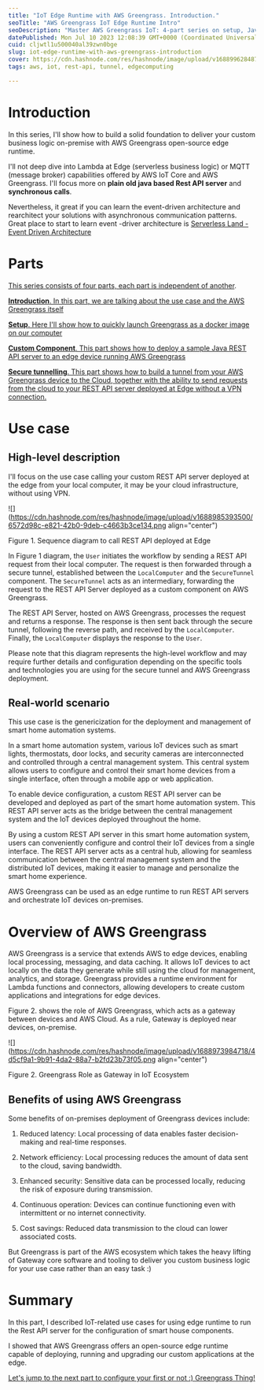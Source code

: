 ```yaml
---
title: "IoT Edge Runtime with AWS Greengrass. Introduction."
seoTitle: "AWS Greengrass IoT Edge Runtime Intro"
seoDescription: "Master AWS Greengrass IoT: 4-part series on setup, Java REST API deployment, secure tunneling, and smart home edge device management"
datePublished: Mon Jul 10 2023 12:08:39 GMT+0000 (Coordinated Universal Time)
cuid: cljwtl1u500040al39zwn0bge
slug: iot-edge-runtime-with-aws-greengrass-introduction
cover: https://cdn.hashnode.com/res/hashnode/image/upload/v1688996284872/0cc621dc-899f-4bda-a0d9-d3e4bc31a0f2.png
tags: aws, iot, rest-api, tunnel, edgecomputing

---
```


# Introduction

In this series, I'll show how to build a solid foundation to deliver your custom business logic on-premise with AWS Greengrass open-source edge runtime.

I'll not deep dive into Lambda at Edge (serverless business logic) or MQTT (message broker) capabilities offered by AWS IoT Core and AWS Greengrass. I'll focus more on **plain** **old java based Rest API server** and **synchronous calls**.

Nevertheless, it great if you can learn the event-driven architecture and rearchitect your solutions with asynchronous communication patterns. Great place to start to learn event -driver architecture is [Serverless Land - Event Driven Architecture](https://serverlessland.com/event-driven-architecture)

# Parts

[This series consists of four parts, each part is independent of another](https://blog.javatask.dev/series/iot).

[**Introduction**. In this part, we are talking about the use case and the AWS Greengrass itself](https://blog.javatask.dev/iot-edge-runtime-with-aws-greengrass-introduction)

[**Setup**. Here I'll show how to quickly launch Greengrass as a docker image on our computer](https://blog.javatask.dev/iot-edge-runtime-with-aws-greengrass-setup)

[**Custom Component**. This part shows how to deploy a sample Java REST API server to an edge device running AWS Greengrass](https://blog.javatask.dev/iot-edge-runtime-with-aws-greengrass-build-and-deploy-custom-component)

[**Secure tunnelling**. This part shows how to build a tunnel from your AWS Greengrass device to the Cloud, together with the ability to send requests from the cloud to your REST API server deployed at Edge without a VPN connection.](https://blog.javatask.dev/iot-edge-runtime-with-aws-greengrass-tunneling)

# Use case

## High-level description

I'll focus on the use case calling your custom REST API server deployed at the edge from your local computer, it may be your cloud infrastructure, without using VPN.

![](https://cdn.hashnode.com/res/hashnode/image/upload/v1688985393500/6572d98c-e821-42b0-9deb-c4663b3ce134.png align="center")

Figure 1. Sequence diagram to call REST API deployed at Edge

In Figure 1 diagram, the `User` initiates the workflow by sending a REST API request from their local computer. The request is then forwarded through a secure tunnel, established between the `LocalComputer` and the `SecureTunnel` component. The `SecureTunnel` acts as an intermediary, forwarding the request to the REST API Server deployed as a custom component on AWS Greengrass.

The REST API Server, hosted on AWS Greengrass, processes the request and returns a response. The response is then sent back through the secure tunnel, following the reverse path, and received by the `LocalComputer`. Finally, the `LocalComputer` displays the response to the `User`.

Please note that this diagram represents the high-level workflow and may require further details and configuration depending on the specific tools and technologies you are using for the secure tunnel and AWS Greengrass deployment.

## Real-world scenario

This use case is the genericization for the deployment and management of smart home automation systems.

In a smart home automation system, various IoT devices such as smart lights, thermostats, door locks, and security cameras are interconnected and controlled through a central management system. This central system allows users to configure and control their smart home devices from a single interface, often through a mobile app or web application.

To enable device configuration, a custom REST API server can be developed and deployed as part of the smart home automation system. This REST API server acts as the bridge between the central management system and the IoT devices deployed throughout the home.

By using a custom REST API server in this smart home automation system, users can conveniently configure and control their IoT devices from a single interface. The REST API server acts as a central hub, allowing for seamless communication between the central management system and the distributed IoT devices, making it easier to manage and personalize the smart home experience.

AWS Greengrass can be used as an edge runtime to run REST API servers and orchestrate IoT devices on-premises.

# Overview of AWS Greengrass

AWS Greengrass is a service that extends AWS to edge devices, enabling local processing, messaging, and data caching. It allows IoT devices to act locally on the data they generate while still using the cloud for management, analytics, and storage. Greengrass provides a runtime environment for Lambda functions and connectors, allowing developers to create custom applications and integrations for edge devices.

Figure 2. shows the role of AWS Greengrass, which acts as a gateway between devices and AWS Cloud. As a rule, Gateway is deployed near devices, on-premise.

![](https://cdn.hashnode.com/res/hashnode/image/upload/v1688973984718/4d5cf9a1-9b91-4da2-88a7-b2fd23b73f05.png align="center")

Figure 2. Greengrass Role as Gateway in IoT Ecosystem

## Benefits of using AWS Greengrass

Some benefits of on-premises deployment of Greengrass devices include:

1. Reduced latency: Local processing of data enables faster decision-making and real-time responses.
    
2. Network efficiency: Local processing reduces the amount of data sent to the cloud, saving bandwidth.
    
3. Enhanced security: Sensitive data can be processed locally, reducing the risk of exposure during transmission.
    
4. Continuous operation: Devices can continue functioning even with intermittent or no internet connectivity.
    
5. Cost savings: Reduced data transmission to the cloud can lower associated costs.
    

But Greengrass is part of the AWS ecosystem which takes the heavy lifting of Gateway core software and tooling to deliver you custom business logic for your use case rather than an easy task :)

# Summary

In this part, I described IoT-related use cases for using edge runtime to run the Rest API server for the configuration of smart house components.

I showed that AWS Greengrass offers an open-source edge runtime capable of deploying, running and upgrading our custom applications at the edge.

[Let's jump to the next part to configure your first or not :) Greengrass Thing!](https://blog.javatask.dev/iot-edge-runtime-with-aws-greengrass-setup)